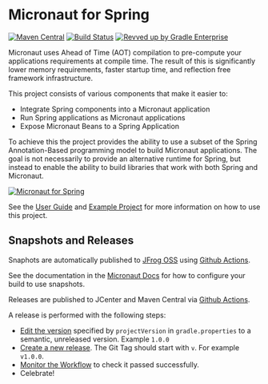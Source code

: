 # Micronaut for Spring


[![Maven Central](https://img.shields.io/maven-central/v/io.micronaut.spring/micronaut-spring-annotation.svg?label=Maven%20Central)](https://search.maven.org/search?q=g:%22io.micronaut.spring%22%20AND%20a:%22micronaut-spring-annotation%22)
[![Build Status](https://github.com/micronaut-projects/micronaut-spring/workflows/Java%20CI/badge.svg)](https://github.com/micronaut-projects/micronaut-spring/actions)
[![Revved up by Gradle Enterprise](https://img.shields.io/badge/Revved%20up%20by-Gradle%20Enterprise-06A0CE?logo=Gradle&labelColor=02303A)](https://ge.micronaut.io/scans)

Micronaut uses Ahead of Time (AOT) compilation to pre-compute your applications requirements at compile time. The result of this is significantly lower memory requirements, faster startup time, and reflection free framework infrastructure.

This project consists of various components that make it easier to:

* Integrate Spring components into a Micronaut application
* Run Spring applications as Micronaut applications
* Expose Micronaut Beans to a Spring Application

To achieve this the project provides the ability to use a subset of the Spring Annotation-Based programming model to build Micronaut applications. The goal is not necessarily to provide an alternative runtime for Spring, but instead to enable the ability to build libraries that work with both Spring and Micronaut.

[![Micronaut for Spring](https://img.youtube.com/vi/JvzD2SEw0-E/0.jpg)](https://www.youtube.com/watch?v=JvzD2SEw0-E)

See the [User Guide](https://micronaut-projects.github.io/micronaut-spring/latest/guide/index.html) and [Example Project](https://github.com/micronaut-projects/micronaut-spring/tree/master/examples/greeting-service) for more information on how to use this project.

## Snapshots and Releases

Snaphots are automatically published to [JFrog OSS](https://oss.jfrog.org/artifactory/oss-snapshot-local/) using [Github Actions](https://github.com/micronaut-projects/micronaut-spring/actions).

See the documentation in the [Micronaut Docs](https://docs.micronaut.io/latest/guide/index.html#usingsnapshots) for how to configure your build to use snapshots.

Releases are published to JCenter and Maven Central via [Github Actions](https://github.com/micronaut-projects/micronaut-spring/actions).

A release is performed with the following steps:

- [Edit the version](https://github.com/micronaut-projects/micronaut-spring/edit/master/gradle.properties) specified by `projectVersion` in `gradle.properties` to a semantic, unreleased version. Example `1.0.0`
- [Create a new release](https://github.com/micronaut-projects/micronaut-spring/releases/new). The Git Tag should start with `v`. For example `v1.0.0`.
- [Monitor the Workflow](https://github.com/micronaut-projects/micronaut-spring/actions?query=workflow%3ARelease) to check it passed successfully.
- Celebrate!
